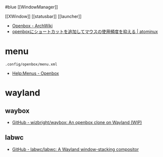 #blue
[[WindowManager]]

[[XWindow]]
[[statusbar]]
[[launcher]]

- [Openbox - ArchWiki](https://wiki.archlinux.jp/index.php/Openbox)
- [openboxにショートカットを追加してマウスの使用頻度を抑える | atominux](http://atomiyama.com/linux/page/openbox-no-mouse/)

# menu
`.config/openbox/menu.xml`
- [Help:Menus - Openbox](http://openbox.org/wiki/Help:Menus)

# wayland
## waybox
- [GitHub - wizbright/waybox: An openbox clone on Wayland (WIP)](https://github.com/wizbright/waybox)

## labwc
- [GitHub - labwc/labwc: A Wayland window-stacking compositor](https://github.com/labwc/labwc)
